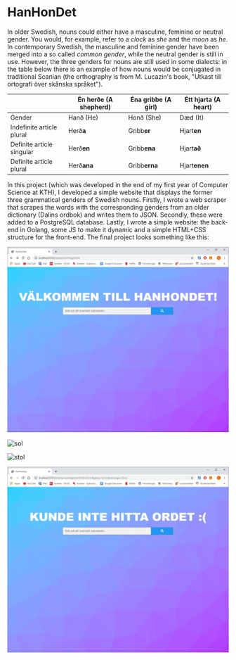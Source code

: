 # HanHonDet

In older Swedish, nouns could either have a masculine, feminine or neutral gender. You would, for example, refer to a _clock_ as _she_ and the _moon_ as _he_. In contemporary Swedish, the masculine and feminine gender have been merged into a so called _common gender_, while the neutral gender is still in use. However, the three genders for nouns are still used in some dialects: in the table below there is an example of how nouns would be conjugated in traditional Scanian (the orthography is from M. Lucazin's book, "Utkast till ortografi över skånska språket").

|              | Én herð**e** (A shepherd) | Éna gribbe (A girl) | Étt hjarta (A heart) |
|--------------|-------------|-----------|------------|
|    Gender     | Hanð (He)  | Honð (She)   | Dæd (It)    |
| Indefinite article plural | Herð**a** | Gribb**er** | Hjart**en** |
| Definite article singular | Herð**en** | Gribb**ena** | Hjart**að** |
| Definite article plural | Herð**ana** | Gribb**erna** | Hjart**enen** |

In this project (which was developed in the end of my first year of Computer Science at KTH), I developed a simple website that displays the former three grammatical genders of Swedish nouns. Firstly, I wrote a web scraper that scrapes the words with the corresponding genders from an older dictionary (Dalins ordbok) and writes them to JSON. Secondly, these were added to a PostgreSQL database. Lastly, I wrote a simple website: the back-end in Golang, some JS to make it dynamic and a simple HTML+CSS structure for the front-end. The final project looks something like this:

![main](https://github.com/Isterdam/hanhondet/blob/master/images/hanhondetmain.JPG "The main page")

![sol](https://github.com/Isterdam/hanhondet/blob/master/images/hanhondetsol.JPG "Displaying search results for \"sol\"")

![stol](https://github.com/Isterdam/hanhondet/blob/master/images/hanhondetstol.JPG "Displaying search results for \"stol\"")

![error](https://github.com/Isterdam/hanhondet/blob/master/images/hanhondeterror.JPG "The error page")
